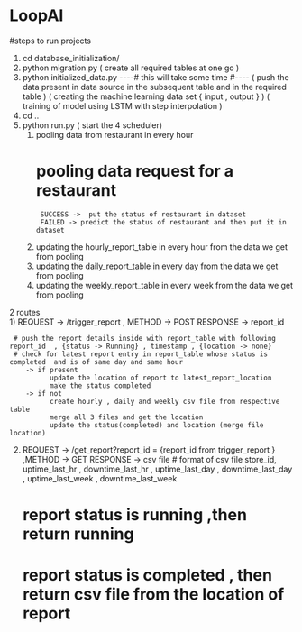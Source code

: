 # LoopAI

#steps to run projects
1) cd database_initialization/
2) python migration.py
  ( create all required tables at one go )
4) python initialized_data.py
----# this will take some time  #----
   ( push the data present in data source in the subsequent table and in the required table )
   ( creating the machine learning data set { input , output } )
   ( training of model using  LSTM  with step interpolation )
5) cd ..
6) python run.py
   ( start the 4 scheduler)
      1) pooling data from restaurant in every hour
         # pooling data request for a restaurant
              SUCCESS ->  put the status of restaurant in dataset
              FAILED -> predict the status of restaurant and then put it in dataset
      3) updating the hourly_report_table in every hour from the data we get from pooling
      4) updating the daily_report_table in every day from the data we get from pooling
      5) updating the weekly_report_table in every week from the data we get from pooling
  


2 routes  
1)
     REQUEST ->  /trigger_report , METHOD -> POST
     RESPONSE -> report_id

     # push the report details inside with report_table with following report_id  , {status -> Running} , timestamp , {location -> none}
     # check for latest report entry in report_table whose status is completed  and is of same day and same hour
        -> if present 
              update the location of report to latest_report_location
              make the status completed
        -> if not
              create hourly , daily and weekly csv file from respective table
              merge all 3 files and get the location
              update the status(completed) and location (merge file location)
          
     
2)
     REQUEST -> /get_report?report_id = {report_id from trigger_report }   ,METHOD -> GET
     RESPONSE -> csv file 
                # format of csv file
                  store_id, uptime_last_hr , downtime_last_hr , uptime_last_day , downtime_last_day , uptime_last_week , downtime_last_week


     #  report status is running  ,then return running
     #  report status is completed , then return csv file from the location of report      

                  
